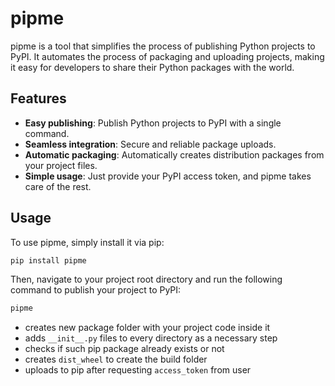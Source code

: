 # pipme

pipme is a tool that simplifies the process of publishing Python projects to PyPI. It automates the process of packaging and uploading projects, making it easy for developers to share their Python packages with the world.

## Features

- **Easy publishing**: Publish Python projects to PyPI with a single command.
- **Seamless integration**: Secure and reliable package uploads.
- **Automatic packaging**: Automatically creates distribution packages from your project files.
- **Simple usage**: Just provide your PyPI access token, and pipme takes care of the rest.

## Usage

To use pipme, simply install it via pip:

```bash
pip install pipme
```

Then, navigate to your project root directory and run the following command to publish your project to PyPI:

```bash
pipme
```

- creates new package folder with your project code inside it
- adds `__init__.py` files to every directory as a necessary step
- checks if such pip package already exists or not
- creates `dist_wheel` to create the build folder
- uploads to pip after requesting `access_token` from user
